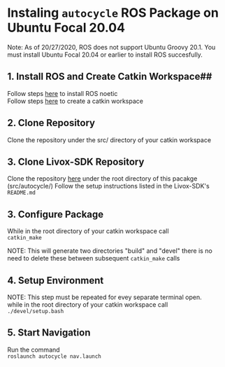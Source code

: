 # Instaling `autocycle` ROS Package on Ubuntu Focal 20.04 #

Note: As of 20/27/2020, ROS does not support Ubuntu Groovy 20.1. You must install Ubuntu Focal 20.04 or earlier to install ROS succesfully.

## 1. Install ROS and Create Catkin Workspace##

   Follow steps [here](http://wiki.ros.org/noetic/Installation/Ubuntu) to install ROS noetic  
   Follow steps [here](http://wiki.ros.org/catkin/Tutorials/create_a_workspace) to create a catkin workspace

## 2. Clone Repository ##

   Clone the repository under the src/ directory of your catkin workspace

## 3. Clone Livox-SDK Repository ##

   Clone the repository [here](https://github.com/Livox-SDK/Livox-SDK) under the root directory of this pacakge (src/autocycle/)
   Follow the setup instructions listed in the Livox-SDK's `README.md`

## 3. Configure Package ##

   While in the root directory of your catkin workspace call  
   `catkin_make`  
     
   NOTE: This will generate two directories "build" and "devel" there is no need to delete these between subsequent `catkin_make` calls
   
## 4. Setup Environment ##

   NOTE: This step must be repeated for evey separate terminal open.  
   while in the root directory of your catkin workspace call  
   `./devel/setup.bash`
   
## 5. Start Navigation ##

   Run the command  
   `roslaunch autocycle nav.launch`
